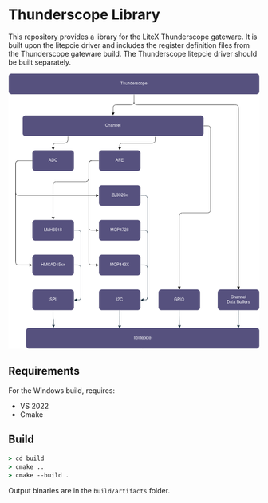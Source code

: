 # Thunderscope Library

This repository provides a library for the LiteX Thunderscope gateware.  It is built upon the litepcie driver and includes the register definition files from the Thunderscope gateware build.  The Thunderscope litepcie driver should be built separately.

![image](doc/thunderscope.png)

## Requirements

For the Windows build, requires:
- VS 2022
- Cmake

## Build

```cmd
> cd build
> cmake ..
> cmake --build .
```
Output binaries are in the `build/artifacts` folder.
